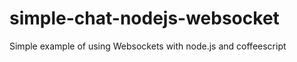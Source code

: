 simple-chat-nodejs-websocket
============================

Simple example of using Websockets with node.js and coffeescript
